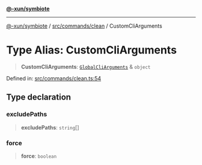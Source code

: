 [**@-xun/symbiote**](../../../../README.md)

***

[@-xun/symbiote](../../../../README.md) / [src/commands/clean](../README.md) / CustomCliArguments

# Type Alias: CustomCliArguments

> **CustomCliArguments**: [`GlobalCliArguments`](../../../configure/type-aliases/GlobalCliArguments.md) & `object`

Defined in: [src/commands/clean.ts:54](https://github.com/Xunnamius/symbiote/blob/dddfc44396c55ebfc704f8d576edac2868fe28cc/src/commands/clean.ts#L54)

## Type declaration

### excludePaths

> **excludePaths**: `string`[]

### force

> **force**: `boolean`
